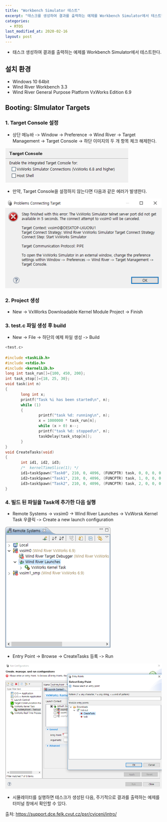 ```yaml
---
title: "Workbench Simulator 테스트"
excerpt: "태스크를 생성하여 결과를 출력하는 예제를 Workbench Simulator에서 테스트한다."
categories:
  - RTOS
last_modified_at: 2020-02-16
layout: post
---
```

- 태스크 생성하여 결과를 출력하는 예제를 Workbench Simulator에서 테스트한다.



## 설치 환경
- Windows 10 64bit
- Wind River Workbench 3.3
- Wind River General Purpose Platform VxWorks Edition 6.9



## Booting: SImulator Targets
### 1. Target Console 설정
- 상단 메뉴바 -> Window -> Preference -> Wind River -> Target Management -> Target Console -> 하단 이미지의 두 개 항목 체크 해제한다.

![image](/assets/img/2020-02-17-VxWorks/image1.png)

- 만약, Target Console을 설정하지 않는다면 다음과 같은 에러가 발생한다.

![image](/assets/img/2020-02-17-VxWorks/image2.png)


### 2. Project 생성
- New -> VxWorks Downloadable Kernel Module Project -> Finish


### 3. test.c 파일 생성 후 build
- New -> File -> 하단의 예제 파일 생성 -> Build



```c
<test.c>

#include <taskLib.h>
#include <stdio.h>
#include <kernelLib.h>
long int task_run[]={100, 450, 200};
int task_stop[]={18, 25, 30};
void task(int n)
{
       long int x;
       printf("Task %i has been started\n", n);
       while (1)
       {
               printf("task %d: running\n", n);
               x = 1000000 * task_run[n];
               while (x > 0) x--;
               printf("task %d: stopped\n", n);
               taskDelay(task_stop[n]);
       }
}
void CreateTasks(void)
{
       int id1, id2, id3;
       /*  kernelTimeSlice(1); */
       id1=taskSpawn("Task0", 210, 0, 4096, (FUNCPTR) task, 0, 0, 0, 0, 0, 0, 0, 0, 0, 0);
       id2=taskSpawn("Task1", 210, 0, 4096, (FUNCPTR) task, 1, 0, 0, 0, 0, 0, 0, 0, 0, 0);
       id3=taskSpawn("Task2", 210, 0, 4096, (FUNCPTR) task, 2, 0, 0, 0, 0, 0, 0, 0, 0, 0);
}
```


### 4. 빌드 된 파일을 Task에 추가한 다음 실행
- Remote Systems -> vxsim0 -> Wind River Launches -> VxWorsk Kernel Task 우클릭 -> Create a new launch configuration

![image](/assets/img/2020-02-17-VxWorks/image3.png)

- Entry Point -> Browse -> CreateTasks 등록 -> Run

![image](/assets/img/2020-02-17-VxWorks/image4.png)

- 시뮬레이터를 실행하면 테스크가 생성된 다음, 주기적으로 결과를 출력하는 예제를 터미널 창에서 확인할 수 있다.

출처: <https://support.dce.felk.cvut.cz/psr/cviceni/intro/>
